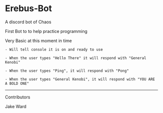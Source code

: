 # Erebus-Bot
A discord bot of Chaos

First Bot to to help practice programming

Very Basic at this moment in time

    - Will tell console it is on and ready to use

    - When the user types "Hello There" it will respond with "General Kenobi"

    - When the user types "Ping", it will respond with "Pong"

    - When the user types "General Kenobi", it will respond with "YOU ARE A BOLD ONE"

----------------------------------

Contributors

Jake Ward